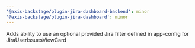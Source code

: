 ```yaml
---
'@axis-backstage/plugin-jira-dashboard-backend': minor
'@axis-backstage/plugin-jira-dashboard': minor
---
```


Adds ability to use an optional provided Jira filter defined in app-config for JiraUserIssuesViewCard
